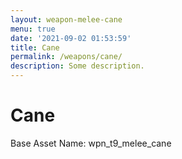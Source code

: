 ```yaml
---
layout: weapon-melee-cane
menu: true
date: '2021-09-02 01:53:59'
title: Cane
permalink: /weapons/cane/
description: Some description.
---
```


# Cane

Base Asset Name: wpn_t9_melee_cane